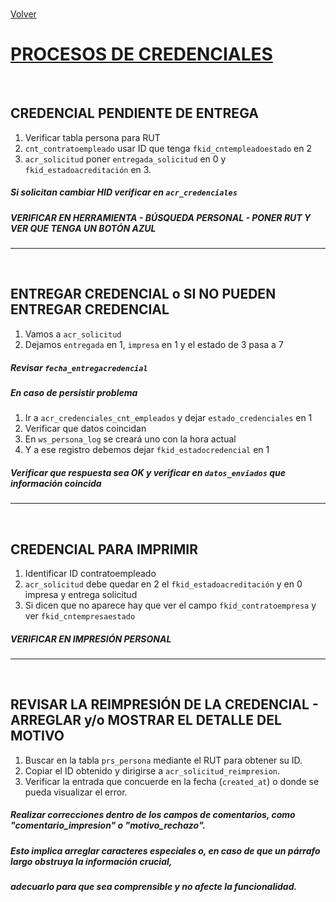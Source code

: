 <link rel="stylesheet" type="text/css" href="styles.css">
<br>

[Volver](./index.md)
<br>

# <u>PROCESOS DE CREDENCIALES</u>
<br>

## CREDENCIAL PENDIENTE DE ENTREGA

1. Verificar tabla persona para RUT  
2. `cnt_contratoempleado` usar ID que tenga `fkid_cntempleadoestado` en 2  
3. `acr_solicitud` poner `entregada_solicitud` en 0 y `fkid_estadoacreditación` en 3.  

##### Si solicitan cambiar HID verificar en `acr_credenciales`  
##### VERIFICAR EN HERRAMIENTA - BÚSQUEDA PERSONAL - PONER RUT Y VER QUE TENGA UN BOTÓN AZUL

---
<br>

## ENTREGAR CREDENCIAL o SI NO PUEDEN ENTREGAR CREDENCIAL

1. Vamos a `acr_solicitud`  
2. Dejamos `entregada` en 1, `impresa` en 1 y el estado de 3 pasa a 7  
##### Revisar `fecha_entregacredencial`

##### En caso de persistir problema 
1. Ir a `acr_credenciales_cnt_empleados` y dejar `estado_credenciales` en 1  
2. Verificar que datos coincidan  
3. En `ws_persona_log` se creará uno con la hora actual  
4. Y a ese registro debemos dejar `fkid_estadocredencial` en 1  
##### Verificar que respuesta sea OK y verificar en `datos_enviados` que información coincida

---
<br>

## CREDENCIAL PARA IMPRIMIR

1. Identificar ID contratoempleado  
2. `acr_solicitud` debe quedar en 2 el `fkid_estadoacreditación` y en 0 impresa y entrega solicitud  
3. Si dicen que no aparece hay que ver el campo `fkid_contratoempresa` y ver `fkid_cntempresaestado`  
##### VERIFICAR EN IMPRESIÓN PERSONAL

---
<br>

## REVISAR LA REIMPRESIÓN DE LA CREDENCIAL - ARREGLAR y/o MOSTRAR EL DETALLE DEL MOTIVO

1. Buscar en la tabla `prs_persona` mediante el RUT para obtener su ID.  
2. Copiar el ID obtenido y dirigirse a `acr_solicitud_reimpresion`.  
3. Verificar la entrada que concuerde en la fecha (`created_at`) o donde se pueda visualizar el error.

##### Realizar correcciones dentro de los campos de comentarios, como "comentario_impresion" o "motivo_rechazo".  
##### Esto implica arreglar caracteres especiales o, en caso de que un párrafo largo obstruya la información crucial,  
##### adecuarlo para que sea comprensible y no afecte la funcionalidad.

